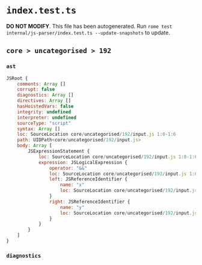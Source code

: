 # `index.test.ts`

**DO NOT MODIFY**. This file has been autogenerated. Run `rome test internal/js-parser/index.test.ts --update-snapshots` to update.

## `core > uncategorised > 192`

### `ast`

```javascript
JSRoot {
	comments: Array []
	corrupt: false
	diagnostics: Array []
	directives: Array []
	hasHoistedVars: false
	integrity: undefined
	interpreter: undefined
	sourceType: "script"
	syntax: Array []
	loc: SourceLocation core/uncategorised/192/input.js 1:0-1:6
	path: UIDPath<core/uncategorised/192/input.js>
	body: Array [
		JSExpressionStatement {
			loc: SourceLocation core/uncategorised/192/input.js 1:0-1:6
			expression: JSLogicalExpression {
				operator: "&&"
				loc: SourceLocation core/uncategorised/192/input.js 1:0-1:6
				left: JSReferenceIdentifier {
					name: "x"
					loc: SourceLocation core/uncategorised/192/input.js 1:0-1:1 (x)
				}
				right: JSReferenceIdentifier {
					name: "y"
					loc: SourceLocation core/uncategorised/192/input.js 1:5-1:6 (y)
				}
			}
		}
	]
}
```

### `diagnostics`

```

```
